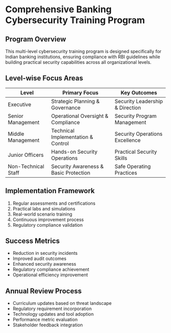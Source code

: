 # Comprehensive Banking Cybersecurity Training Program

## Program Overview
This multi-level cybersecurity training program is designed specifically for Indian banking institutions, ensuring compliance with RBI guidelines while building practical security capabilities across all organizational levels.

## Level-wise Focus Areas

| Level | Primary Focus | Key Outcomes |
|-------|--------------|--------------|
| Executive | Strategic Planning & Governance | Security Leadership & Direction |
| Senior Management | Operational Oversight & Compliance | Security Program Management |
| Middle Management | Technical Implementation & Control | Security Operations Excellence |
| Junior Officers | Hands-on Security Operations | Practical Security Skills |
| Non-Technical Staff | Security Awareness & Basic Protection | Safe Operating Practices |

## Implementation Framework
1. Regular assessments and certifications
2. Practical labs and simulations
3. Real-world scenario training
4. Continuous improvement process
5. Regulatory compliance validation

## Success Metrics
- Reduction in security incidents
- Improved audit outcomes
- Enhanced security awareness
- Regulatory compliance achievement
- Operational efficiency improvement

## Annual Review Process
- Curriculum updates based on threat landscape
- Regulatory requirement incorporation
- Technology updates and tool adoption
- Performance metric evaluation
- Stakeholder feedback integration 
